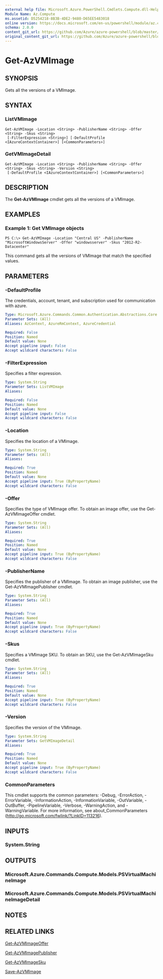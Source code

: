 ```yaml
---
external help file: Microsoft.Azure.PowerShell.Cmdlets.Compute.dll-Help.xml
Module Name: Az.Compute
ms.assetid: D5254218-8B3B-4DE2-9480-D65EE5483018
online version: https://docs.microsoft.com/en-us/powershell/module/az.compute/get-azvmimage
schema: 2.0.0
content_git_url: https://github.com/Azure/azure-powershell/blob/master/src/ResourceManager/Compute/Commands.Compute/help/Get-AzVMImage.md
original_content_git_url: https://github.com/Azure/azure-powershell/blob/master/src/ResourceManager/Compute/Commands.Compute/help/Get-AzVMImage.md
---
```


# Get-AzVMImage

## SYNOPSIS
Gets all the versions of a VMImage.

## SYNTAX

### ListVMImage
```
Get-AzVMImage -Location <String> -PublisherName <String> -Offer <String> -Skus <String>
 [-FilterExpression <String>] [-DefaultProfile <IAzureContextContainer>] [<CommonParameters>]
```

### GetVMImageDetail
```
Get-AzVMImage -Location <String> -PublisherName <String> -Offer <String> -Skus <String> -Version <String>
 [-DefaultProfile <IAzureContextContainer>] [<CommonParameters>]
```

## DESCRIPTION
The **Get-AzVMImage** cmdlet gets all the versions of a VMImage.

## EXAMPLES

### Example 1: Get VMImage objects
```
PS C:\> Get-AzVMImage -Location "Central US" -PublisherName "MicrosoftWindowsServer" -Offer "windowsserver" -Skus "2012-R2-Datacenter"
```

This command gets all the versions of VMImage that match the specified values.

## PARAMETERS

### -DefaultProfile
The credentials, account, tenant, and subscription used for communication with azure.

```yaml
Type: Microsoft.Azure.Commands.Common.Authentication.Abstractions.Core.IAzureContextContainer
Parameter Sets: (All)
Aliases: AzContext, AzureRmContext, AzureCredential

Required: False
Position: Named
Default value: None
Accept pipeline input: False
Accept wildcard characters: False
```

### -FilterExpression
Specifies a filter expression.

```yaml
Type: System.String
Parameter Sets: ListVMImage
Aliases:

Required: False
Position: Named
Default value: None
Accept pipeline input: False
Accept wildcard characters: False
```

### -Location
Specifies the location of a VMImage.

```yaml
Type: System.String
Parameter Sets: (All)
Aliases:

Required: True
Position: Named
Default value: None
Accept pipeline input: True (ByPropertyName)
Accept wildcard characters: False
```

### -Offer
Specifies the type of VMImage offer.
To obtain an image offer, use the Get-AzVMImageOffer cmdlet.

```yaml
Type: System.String
Parameter Sets: (All)
Aliases:

Required: True
Position: Named
Default value: None
Accept pipeline input: True (ByPropertyName)
Accept wildcard characters: False
```

### -PublisherName
Specifies the publisher of a VMImage.
To obtain an image publisher, use the Get-AzVMImagePublisher cmdlet.

```yaml
Type: System.String
Parameter Sets: (All)
Aliases:

Required: True
Position: Named
Default value: None
Accept pipeline input: True (ByPropertyName)
Accept wildcard characters: False
```

### -Skus
Specifies a VMImage SKU.
To obtain an SKU, use the Get-AzVMImageSku cmdlet.

```yaml
Type: System.String
Parameter Sets: (All)
Aliases:

Required: True
Position: Named
Default value: None
Accept pipeline input: True (ByPropertyName)
Accept wildcard characters: False
```

### -Version
Specifies the version of the VMImage.

```yaml
Type: System.String
Parameter Sets: GetVMImageDetail
Aliases:

Required: True
Position: Named
Default value: None
Accept pipeline input: True (ByPropertyName)
Accept wildcard characters: False
```

### CommonParameters
This cmdlet supports the common parameters: -Debug, -ErrorAction, -ErrorVariable, -InformationAction, -InformationVariable, -OutVariable, -OutBuffer, -PipelineVariable, -Verbose, -WarningAction, and -WarningVariable. For more information, see about_CommonParameters (http://go.microsoft.com/fwlink/?LinkID=113216).

## INPUTS

### System.String

## OUTPUTS

### Microsoft.Azure.Commands.Compute.Models.PSVirtualMachineImage

### Microsoft.Azure.Commands.Compute.Models.PSVirtualMachineImageDetail

## NOTES

## RELATED LINKS

[Get-AzVMImageOffer](./Get-AzVMImageOffer.md)

[Get-AzVMImagePublisher](./Get-AzVMImagePublisher.md)

[Get-AzVMImageSku](./Get-AzVMImageSku.md)

[Save-AzVMImage](./Save-AzVMImage.md)


